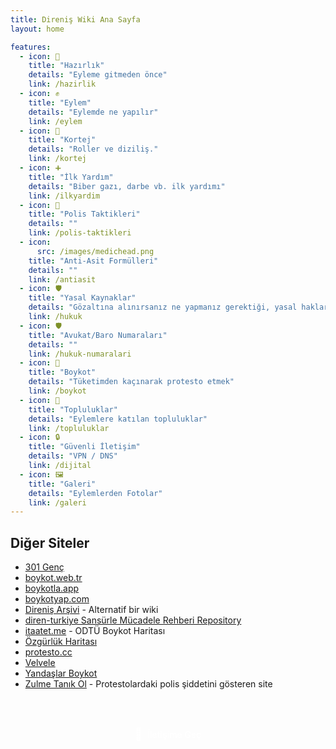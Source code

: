 ```yaml
---
title: Direniş Wiki Ana Sayfa
layout: home

features:
  - icon: 🧰
    title: "Hazırlık"
    details: "Eyleme gitmeden önce"
    link: /hazirlik
  - icon: ✊
    title: "Eylem"
    details: "Eylemde ne yapılır"
    link: /eylem
  - icon: 🚧
    title: "Kortej"
    details: "Roller ve diziliş."
    link: /kortej
  - icon: ➕
    title: "İlk Yardım"
    details: "Biber gazı, darbe vb. ilk yardımı"
    link: /ilkyardim
  - icon: 👮
    title: "Polis Taktikleri"
    details: ""
    link: /polis-taktikleri
  - icon:
      src: /images/medichead.png
    title: "Anti-Asit Formülleri"
    details: ""
    link: /antiasit
  - icon: 🛡️
    title: "Yasal Kaynaklar"
    details: "Gözaltına alınırsanız ne yapmanız gerektiği, yasal haklarınız"
    link: /hukuk
  - icon: 🛡️
    title: "Avukat/Baro Numaraları"
    details: ""
    link: /hukuk-numaralari
  - icon: 🚫
    title: "Boykot"
    details: "Tüketimden kaçınarak protesto etmek"
    link: /boykot
  - icon: 👥
    title: "Topluluklar"
    details: "Eylemlere katılan topluluklar"
    link: /topluluklar
  - icon: 🔒
    title: "Güvenli İletişim"
    details: "VPN / DNS"
    link: /dijital
  - icon: 🖼️
    title: "Galeri"
    details: "Eylemlerden Fotolar"
    link: /galeri
---
```


## Diğer Siteler

- [301 Genç](https://www.301genc.com/)
- [boykot.web.tr](https://boykot.web.tr/)
- [boykotla.app](https://boykotla.app/)
- [boykotyap.com](https://boykotyap.com/)
- [Direniş Arşivi](https://direnisarsivi.com.tr) - Alternatif bir wiki
- [diren-turkiye Sansürle Mücadele Rehberi Repository](https://github.com/diren-turkiye/diren-turkiye)
- [itaatet.me](https://itaatet.me/) - ODTÜ Boykot Haritası
- [Özgürlük Haritası](https://www.ozgurlukharitasi.com/)
- [protesto.cc](https://protesto.cc/)
- [Velvele](https://velvele.net/)
- [Yandaşlar Boykot](https://yandaslarboykot.com/)
- [Zulme Tanık Ol](https://zulmetanikol.me/) - Protestolardaki polis şiddetini gösteren site

<div class="contact-button">
  <a href="/iletisim" class="contact-link">
    <span class="contact-icon">📧</span>
    <span class="contact-text">İletişime Geç</span>
  </a>
</div>

<style>
.contact-button {
  text-align: center;
  margin-top: 2rem;
  padding: 1rem;
}

.contact-link {
  display: inline-flex;
  align-items: center;
  gap: 0.5rem;
  padding: 0.75rem 1.5rem;
  background-color: var(--vp-c-brand);
  color: white;
  border-radius: 8px;
  text-decoration: none;
  font-weight: 500;
  transition: all 0.2s ease;
}

.contact-link:hover {
  transform: translateY(-2px);
  box-shadow: 0 4px 12px rgba(0, 0, 0, 0.1);
}

.contact-icon {
  font-size: 1.2rem;
}
</style>

